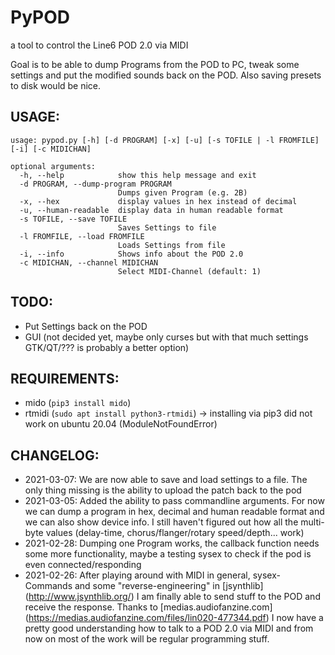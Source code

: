 # PyPOD

a tool to control the Line6 POD 2.0 via MIDI

Goal is to be able to dump Programs from the POD to PC, tweak some settings and put the modified sounds back on the POD. Also saving presets to disk would be nice.

## USAGE:


    usage: pypod.py [-h] [-d PROGRAM] [-x] [-u] [-s TOFILE | -l FROMFILE] [-i] [-c MIDICHAN]
    
    optional arguments:
      -h, --help            show this help message and exit
      -d PROGRAM, --dump-program PROGRAM
                            Dumps given Program (e.g. 2B)
      -x, --hex             display values in hex instead of decimal
      -u, --human-readable  display data in human readable format
      -s TOFILE, --save TOFILE
                            Saves Settings to file
      -l FROMFILE, --load FROMFILE
                            Loads Settings from file
      -i, --info            Shows info about the POD 2.0
      -c MIDICHAN, --channel MIDICHAN
                            Select MIDI-Channel (default: 1)
## TODO:

* Put Settings back on the POD
* GUI (not decided yet, maybe only curses but with that much settings GTK/QT/??? is probably a better option)

## REQUIREMENTS:

* mido (```pip3 install mido```)
* rtmidi (```sudo apt install python3-rtmidi```) -> installing via pip3 did not work on ubuntu 20.04 (ModuleNotFoundError)

## CHANGELOG:

* 2021-03-07: We are now able to save and load settings to a file. The only thing missing is the ability to upload the patch back to the pod
* 2021-03-05: Added the ability to pass commandline arguments. For now we can dump a program in hex, decimal and human readable format and we can also show device info. I still haven't figured out how all the multi-byte values (delay-time, chorus/flanger/rotary speed/depth... work)
* 2021-02-28: Dumping one Program works, the callback function needs some more functionality, maybe a testing sysex to check if the pod is even connected/responding
* 2021-02-26: After playing around with MIDI in general, sysex-Commands and some "reverse-engineering" in [jsynthlib] (http://www.jsynthlib.org/) I am finally able to send stuff to the POD and receive the response. Thanks to [medias.audiofanzine.com] (https://medias.audiofanzine.com/files/lin020-477344.pdf) I now have a pretty good understanding how to talk to a POD 2.0 via MIDI and from now on most of the work will be regular programming stuff.
